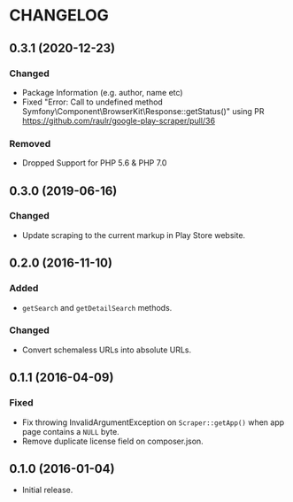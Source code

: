 # CHANGELOG

## 0.3.1 (2020-12-23)

### Changed

* Package Information (e.g. author, name etc)
* Fixed "Error: Call to undefined method Symfony\Component\BrowserKit\Response::getStatus()" using PR https://github.com/raulr/google-play-scraper/pull/36

### Removed

* Dropped Support for PHP 5.6 & PHP 7.0

## 0.3.0 (2019-06-16)

### Changed

* Update scraping to the current markup in Play Store website.

## 0.2.0 (2016-11-10)

### Added

* `getSearch` and `getDetailSearch` methods.

### Changed

* Convert schemaless URLs into absolute URLs.

## 0.1.1 (2016-04-09)

### Fixed

* Fix throwing InvalidArgumentException on `Scraper::getApp()` when app page contains a `NULL` byte.
* Remove duplicate license field on composer.json.

## 0.1.0 (2016-01-04)

* Initial release.
